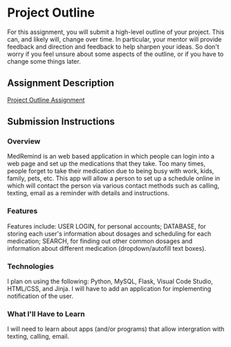 # Project Outline
For this assignment, you will submit a high-level outline of your project. This can, and likely will, change over time. In particular, your mentor will provide feedback and direction and feedback to help sharpen your ideas. So don't worry if you feel unsure about some aspects of the outline, or if you have to change some things later.

## Assignment Description
[Project Outline Assignment](https://education.launchcode.org/liftoff/assignments/project-outline/)

## Submission Instructions

### Overview

MedRemind is an web based application in which people can login into a web page and set up the medications that they take. Too many times, people forget to take their medication due to being busy with work, kids, family, pets, etc. This app will allow a person to set up a schedule online in which will contact the person via various contact methods such as calling, texting, email as a reminder with details and instructions.


### Features

Features include: USER LOGIN, for personal accounts; DATABASE, for storing each user's information about dosages and scheduling for each medication; SEARCH, for finding out other common dosages and information about different medication (dropdown/autofill text boxes).


### Technologies

I plan on using the following: Python, MySQL, Flask, Visual Code Studio, HTML/CSS, and Jinja. I will have to add an application for implementing notification of the user. 

### What I'll Have to Learn

I will need to learn about apps (and/or programs) that allow intergration with texting, calling, email. 